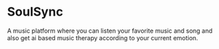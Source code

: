 # SoulSync
A music platform where you can listen your favorite music and song and also get  ai based music therapy according to your current emotion.
